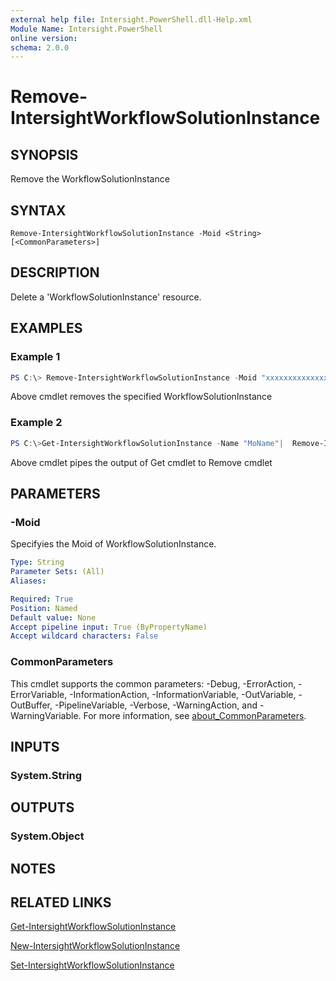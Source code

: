 ```yaml
---
external help file: Intersight.PowerShell.dll-Help.xml
Module Name: Intersight.PowerShell
online version:
schema: 2.0.0
---
```


# Remove-IntersightWorkflowSolutionInstance

## SYNOPSIS
Remove the WorkflowSolutionInstance

## SYNTAX

```
Remove-IntersightWorkflowSolutionInstance -Moid <String> [<CommonParameters>]
```

## DESCRIPTION
Delete a &apos;WorkflowSolutionInstance&apos; resource.

## EXAMPLES

### Example 1
```powershell
PS C:\> Remove-IntersightWorkflowSolutionInstance -Moid "xxxxxxxxxxxxxxxxxxxxxxxxxxx"
```
Above cmdlet removes the specified WorkflowSolutionInstance 

### Example 2
```powershell
PS C:\>Get-IntersightWorkflowSolutionInstance -Name "MoName"|  Remove-IntersightWorkflowSolutionInstance
```
Above cmdlet pipes the output of Get cmdlet to Remove cmdlet

## PARAMETERS

### -Moid
Specifyies the Moid of WorkflowSolutionInstance.

```yaml
Type: String
Parameter Sets: (All)
Aliases:

Required: True
Position: Named
Default value: None
Accept pipeline input: True (ByPropertyName)
Accept wildcard characters: False
```

### CommonParameters
This cmdlet supports the common parameters: -Debug, -ErrorAction, -ErrorVariable, -InformationAction, -InformationVariable, -OutVariable, -OutBuffer, -PipelineVariable, -Verbose, -WarningAction, and -WarningVariable. For more information, see [about_CommonParameters](http://go.microsoft.com/fwlink/?LinkID=113216).

## INPUTS

### System.String

## OUTPUTS

### System.Object
## NOTES

## RELATED LINKS

[Get-IntersightWorkflowSolutionInstance](./Get-IntersightWorkflowSolutionInstance.md)

[New-IntersightWorkflowSolutionInstance](./New-IntersightWorkflowSolutionInstance.md)

[Set-IntersightWorkflowSolutionInstance](./Set-IntersightWorkflowSolutionInstance.md)

